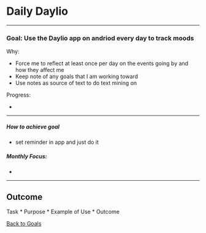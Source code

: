 # Daily Daylio

---


### Goal: Use the Daylio app on andriod every day to track moods

Why:
 
*  Force me to reflect at least once per day on the events going by and how they affect me
*  Keep note of any goals that I am working toward
*  Use notes as source of text to do text mining on

Progress:

* 

----------

##### How to achieve goal 

*  set reminder in app and just do it

##### Monthly Focus:

* 

---

## Outcome 

Task * Purpose * Example of Use * Outcome

[Back to Goals](https://ch3ck3rs.github.io/Goals)